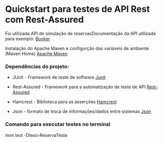 # Quickstart para testes de API Rest com Rest-Assured

Foi utilizada API de simulação de reservasDocumentação da API utilizada para exemplo: <a href="https://restful-booker.herokuapp.com/apidoc/index.html">Booker</a>

Instalação do Apache Maven e configurção das variáveis de ambiente (Maven Home)
<a href="https://maven.apache.org/download.cgi">Apache Maven</a>

<h3>Dependências do projeto:</h3>

* JUnit - Framework de teste de software <a href="https://junit.org/junit5/">Junit</a> 

* Rest-Assured - Framework para a automatização de teste de API <a href="https://rest-assured.io/">Rest-Assured</a> 

* Hamcrest - Biblioteca para as asserções <a href="http://hamcrest.org/">Hamcrest</a> 

* Json - formato de troca de informações/dados entre sistemas <a href="www.json.org">Json</a> 

<h3>Comando para executar testes no terminal</h3> 

mvn test -Dtest=ReservaTeste
